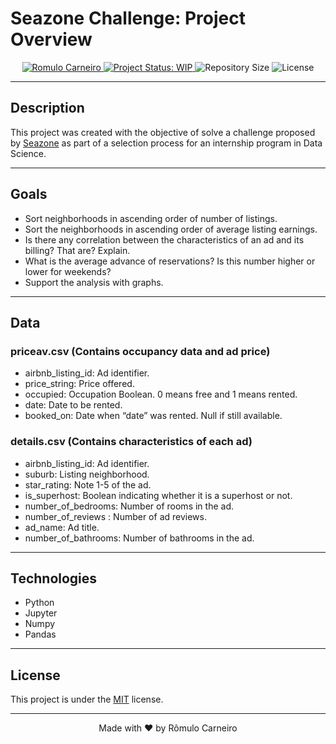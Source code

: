 # Seazone Challenge: Project Overview 

<p align="center">
  <a href="https://www.linkedin.com/in/r%C3%B4mulo-carneiro-00106414a/" re="nofollow">
    <img alt="Romulo Carneiro" src="https://img.shields.io/badge/Romulo-141F4F?style=flat&logo=linkedin&labelColor=141F4F" style="max-width:100%;">
  </a>
  <a href="https://www.repostatus.org/">
    <img alt="Project Status: WIP" src="https://img.shields.io/badge/repo status-WIP-141F4F">
  </a>
  <img alt="Repository Size" src="https://img.shields.io/github/repo-size/carneiroRomulo/SeazoneChallenge?color=141F4F">
  <img alt="License" src="https://img.shields.io/badge/license-MIT-141F4F">
</p>

---

## Description

This project was created with the objective of solve a challenge proposed by [Seazone](https://www.seazone.com.br/) as part of a selection process for an internship program in Data Science.

---

## Goals

* Sort neighborhoods in ascending order of number of listings.
* Sort the neighborhoods in ascending order of average listing earnings.
* Is there any correlation between the characteristics of an ad and its billing? That are? Explain.
* What is the average advance of reservations? Is this number higher or lower for weekends?
* Support the analysis with graphs.

---

## Data

### priceav.csv (Contains occupancy data and ad price)
* airbnb_listing_id: Ad identifier.
* price_string: Price offered.
* occupied: Occupation Boolean. 0 means free and 1 means rented.
* date: Date to be rented.
* booked_on: Date when “date” was rented. Null if still available.

### details.csv (Contains characteristics of each ad)
* airbnb_listing_id: Ad identifier.
* suburb: Listing neighborhood.
* star_rating: Note 1-5 of the ad.
* is_superhost: Boolean indicating whether it is a superhost or not.
* number_of_bedrooms: Number of rooms in the ad.
* number_of_reviews : Number of ad reviews.
* ad_name: Ad title.
* number_of_bathrooms: Number of bathrooms in the ad.
---

## Technologies

* Python
* Jupyter
* Numpy
* Pandas

---

## License

This project is under the [MIT](./LICENSE) license.

---

<p align="center">Made with ❤️ by Rômulo Carneiro<p/>
